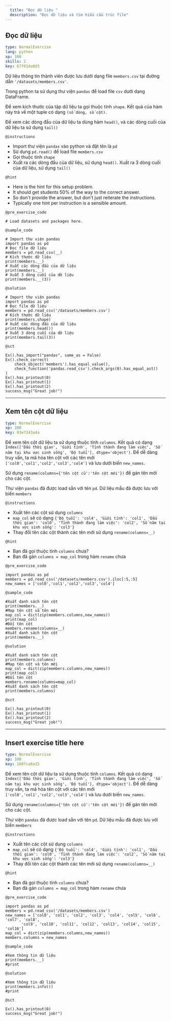 ```yaml
---
  title: "Đọc dữ liệu "
  description: "Đọc dữ liệu và tìm hiểu cấu trúc file"
---
```


## Đọc dữ liệu

```yaml
type: NormalExercise 
lang: python
xp: 100 
skills: 2
key: 67f01da0d3   
```


Dữ liệu thông tin thành viên được lưu dưới dạng file `members.csv` tại đường dẫn `'/datasets/members.csv'`.

Trong python ta sử dụng thư viện `pandas` để load file `csv` dưới dạng DataFrame.

Để xem kích thước của tập dữ liệu ta gọi thuộc tính `shape`. Kết quả của hàm này trả  về một tuple có dạng `(số dòng, số cột)`.

Để xem các  dòng đầu của dữ liệu ta dùng hàm `head()`, và các dòng cuối của dữ liệu ta sử dụng `tail()`


`@instructions`
- Import thư viện `pandas` vào python và đặt tên là `pd`
- Sử dụng `pd.read()` để load file `members.csv`
- Gọi thuộc tính `shape`
- Xuất ra các dòng đầu của dữ liệu, sử dụng `head()`. Xuất ra 3 dòng cuối của dữ liệu, sử dụng `tail()`

`@hint`
- Here is the hint for this setup problem. 
- It should get students 50% of the way to the correct answer.
- So don't provide the answer, but don't just reiterate the instructions.
- Typically one hint per instruction is a sensible amount.

`@pre_exercise_code`

```{python}
# Load datasets and packages here.
```

`@sample_code`

```{python}
# Import thư viện pandas
import pandas as pd
# Đọc file dữ liệu
members = pd.read_csv(__)
# Kích thước dữ liệu
print(members.__)
# Xuất các dòng đầu của dữ liệu
print(members.__)
# Xuất 3 dòng cuối của dữ liệu
print(members.__(3))
```

`@solution`

```{python}
# Import thư viện pandas
import pandas as pd
# Đọc file dữ liệu
members = pd.read_csv('/datasets/members.csv')
# Kích thước dữ liệu
print(members.shape)
# Xuất các dòng đầu của dữ liệu
print(members.head())
# Xuất 3 dòng cuối của dữ liệu
print(members.tail(3))
```

`@sct`

```{python}
Ex().has_import("pandas", same_as = False)
Ex().check_correct(
    check_object('members').has_equal_value(),
    check_function('pandas.read_csv').check_args(0).has_equal_ast()
)
Ex().has_printout(0)
Ex().has_printout(1)
Ex().has_printout(2)
success_msg("Great job!")
```

---

## Xem tên cột dữ liệu

```yaml
type: NormalExercise 
xp: 100 
key: 03e7143a4a   
```


Để xem tên cột dữ liệu ta sử dụng thuộc tính `columns`.  Kết quả có dạng `Index(['Dấu thời gian', 'Giới tính', 'Tỉnh thành đang làm việc',
       'Số năm tại khu vực sinh sống', 'Độ tuổi'], dtype='object')`.
Để dễ dàng truy vấn, ta mã hóa tên cột với các tên mới ` ['col0','col1','col2','col3','col4']` và lưu dưới biến `new_names`.

Sử dụng `rename(columns={'tên cột cũ':'tên cột mới'})` để gán tên mới cho các cột.

Thư viện `pandas` đã được load sẵn với tên `pd`.  Dữ liệu mẫu đã được lưu với biến `members`


`@instructions`
-  Xuất tên các cột sử dụng `columns`
- `map_col` sẽ có dạng `{'Độ tuổi': 'col4', 'Giới tính': 'col1', 'Dấu thời gian': 'col0', 'Tỉnh thành đang làm việc': 'col2', 'Số năm tại khu vực sinh sống': 'col3'}` 
- Thay đổi tên các cột thành các tên mới sử dụng `rename(columns=__)`

`@hint`
- Bạn đã gọi thuộc tính `columns` chưa?
- Bạn đã gán `columns = map_col` trong hàm `rename` chưa

`@pre_exercise_code`

```{python}
import pandas as pd
members = pd.read_csv('/datasets/members.csv').iloc[:5,:5]
new_names = ['col0','col1','col2','col3','col4']
```

`@sample_code`

```{python}
#Xuất danh sách tên cột
print(members.__)
#Map tên cột và tên mới
map_col = dict(zip(members.columns,new_names))
print(map_col)
#Đổi tên cột
members.rename(columns=__)
#Xuất danh sách tên cột
print(members.__)
```

`@solution`

```{python}
#Xuất danh sách tên cột
print(members.columns)
#Map tên cột và tên mới
map_col = dict(zip(members.columns,new_names))
print(map_col)
#Đổi tên cột
members.rename(columns=map_col)
#Xuất danh sách tên cột
print(members.columns)
```

`@sct`

```{python}
Ex().has_printout(0)
Ex().has_printout(1)
Ex().has_printout(2)
success_msg("Great job!")
```

---

## Insert exercise title here

```yaml
type: NormalExercise 
xp: 100 
key: 1607ca8a15   
```


Để xem tên cột dữ liệu ta sử dụng thuộc tính `columns`.  Kết quả có dạng `Index(['Dấu thời gian', 'Giới tính', 'Tỉnh thành đang làm việc',
       'Số năm tại khu vực sinh sống', 'Độ tuổi'], dtype='object')`.
Để dễ dàng truy vấn, ta mã hóa tên cột với các tên mới ` ['col0','col1','col2','col3','col4']` và lưu dưới biến `new_names`.

Sử dụng `rename(columns={'tên cột cũ':'tên cột mới'})` để gán tên mới cho các cột.

Thư viện `pandas` đã được load sẵn với tên `pd`.  Dữ liệu mẫu đã được lưu với biến `members`


`@instructions`
-  Xuất tên các cột sử dụng `columns`
- `map_col` sẽ có dạng `{'Độ tuổi': 'col4', 'Giới tính': 'col1', 'Dấu thời gian': 'col0', 'Tỉnh thành đang làm việc': 'col2', 'Số năm tại khu vực sinh sống': 'col3'}` 
- Thay đổi tên các cột thành các tên mới sử dụng `rename(columns=__)`

`@hint`
- Bạn đã gọi thuộc tính `columns` chưa?
- Bạn đã gán `columns = map_col` trong hàm `rename` chưa

`@pre_exercise_code`

```{python}
import pandas as pd
members = pd.read_csv('/datasets/members.csv')
new_names = ['col0', 'col1', 'col2', 'col3', 'col4', 'col5', 'col6', 'col7', 'col8',
       'col9', 'col10', 'col11', 'col12', 'col13', 'col14', 'col15', 'col16']
map_col = dict(zip(members.columns,new_names))
members.columns = new_names
```

`@sample_code`

```{python}
#Xem thông tin dữ liệu
print(members.__)
#print
```

`@solution`

```{python}
#Xem thông tin dữ liệu
print(members.info())
#print
```

`@sct`

```{python}
Ex().has_printout(0)
success_msg("Great job!")
```
